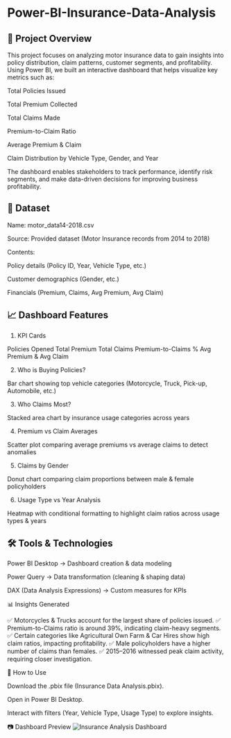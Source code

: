 # Power-BI-Insurance-Data-Analysis

## 📌 Project Overview

This project focuses on analyzing motor insurance data to gain insights into policy distribution, claim patterns, customer segments, and profitability. Using Power BI, we built an interactive dashboard that helps visualize key metrics such as:

Total Policies Issued

Total Premium Collected

Total Claims Made

Premium-to-Claim Ratio

Average Premium & Claim

Claim Distribution by Vehicle Type, Gender, and Year

The dashboard enables stakeholders to track performance, identify risk segments, and make data-driven decisions for improving business profitability.

## 📂 Dataset

Name: motor_data14-2018.csv

Source: Provided dataset (Motor Insurance records from 2014 to 2018)

Contents:

Policy details (Policy ID, Year, Vehicle Type, etc.)

Customer demographics (Gender, etc.)

Financials (Premium, Claims, Avg Premium, Avg Claim)

## 📈 Dashboard Features
1. KPI Cards

  Policies Opened
  Total Premium
  Total Claims
  Premium-to-Claims %
  Avg Premium & Avg Claim

2. Who is Buying Policies?

  Bar chart showing top vehicle categories (Motorcycle, Truck, Pick-up, Automobile, etc.)

3. Who Claims Most?

  Stacked area chart by insurance usage categories across years

4. Premium vs Claim Averages

  Scatter plot comparing average premiums vs average claims to detect anomalies

5. Claims by Gender

  Donut chart comparing claim proportions between male & female policyholders

6. Usage Type vs Year Analysis

  Heatmap with conditional formatting to highlight claim ratios across usage types & years

## 🛠️ Tools & Technologies

Power BI Desktop → Dashboard creation & data modeling

Power Query → Data transformation (cleaning & shaping data)

DAX (Data Analysis Expressions) → Custom measures for KPIs

📊 Insights Generated

✅ Motorcycles & Trucks account for the largest share of policies issued.
✅ Premium-to-Claims ratio is around 39%, indicating claim-heavy segments.
✅ Certain categories like Agricultural Own Farm & Car Hires show high claim ratios, impacting profitability.
✅ Male policyholders have a higher number of claims than females.
✅ 2015–2016 witnessed peak claim activity, requiring closer investigation.

🚀 How to Use

Download the .pbix file (Insurance Data Analysis.pbix).

Open in Power BI Desktop.

Interact with filters (Year, Vehicle Type, Usage Type) to explore insights.


📷 Dashboard Preview
![Insurance Analysis Dashboard](Insurance%Data%Analysis.png)


